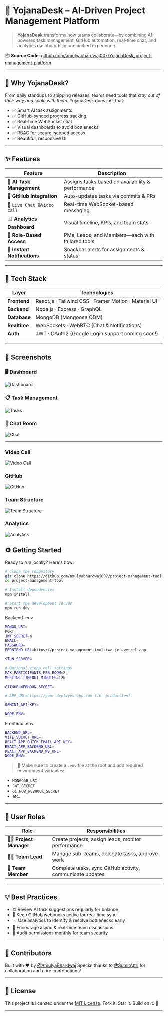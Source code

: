 
# 🚀 YojanaDesk – AI-Driven Project Management Platform



> **YojanaDesk** transforms how teams collaborate—by combining AI-powered task management, GitHub automation, real-time chat, and analytics dashboards in one unified experience.

  
📦 **Source Code**: [github.com/amulyabhardwaj007/YojanaDesk_project-management-platform](https://github.com/amulyabhardwaj007/YojanaDesk_project-management-platform)

---

## 🧠 Why YojanaDesk?

From daily standups to shipping releases, teams need tools that *stay out of their way and scale with them*. YojanaDesk does just that:

- ✅ Smart AI task assignments
- ✅ GitHub-synced progress tracking
- ✅ Real-time WebSocket chat
- ✅ Visual dashboards to avoid bottlenecks
- ✅ RBAC for secure, scoped access
- ✅ Beautiful, responsive UI

---

## ✨ Features

| Feature | Description |
|--------|-------------|
| 🎯 **AI Task Management** | Assigns tasks based on availability & performance |
| 🐙 **GitHub Integration** | Auto-updates tasks via commits & PRs |
| 💬 `Live Chat `&` Video call ` | Real-time WebSocket-based messaging |
| 📊 **Analytics Dashboard** | Visual timeline, KPIs, and team stats |
| 🔐 **Role-Based Access** | PMs, Leads, and Members—each with tailored tools |
| 🔔 **Instant Notifications** | Snackbar alerts for assignments & status |

---

## 🧪 Tech Stack

| Layer | Technologies |
|-------|--------------|
| **Frontend** | React.js · Tailwind CSS · Framer Motion · Material UI |
| **Backend** | Node.js · Express · GraphQL |
| **Database** | MongoDB (Mongoose ODM) |
| **Realtime** | WebSockets · WebRTC (Chat & Notifications) |
| **Auth** | JWT · OAuth2 (Google Login support coming soon!) |

---

## 📸 Screenshots

### 🖥️ Dashboard  
![Dashboard](/docs/assets/dashboard.png)

### 📋 Task Management  
![Tasks](/docs/assets/Task.png)

### 💬 Chat Room  
![Chat](/docs/assets/Chat.png)

---

### Video Call
![Video Call](/docs/assets/VideoCall.png)

### GitHub
![GitHub](/docs/assets/GitHub.png)

### Team Structure
![Team Structure](/docs/assets/Structure.png)

### Analytics
![Analytics](/docs/assets/Analytics.png)





## ⚙️ Getting Started

Ready to run locally? Here's how:

```bash
# Clone the repository
git clone https://github.com/amulyabhardwaj007/project-management-tool.git
cd project-management-tool

# Install dependencies
npm install

# Start the development server
npm run dev
````
Backend .env

```bash
MONGO_URI=
PORT
JWT_SECRET=a
EMAIL= 
PASSWORD=
FRONTEND_URL=https://project-management-tool-two-jet.vercel.app

STUN_SERVER=

# Optional video call settings
MAX_PARTICIPANTS_PER_ROOM=8
MEETING_TIMEOUT_MINUTES=120

GITHUB_WEBHOOK_SECRET=   

# APP_URL=https://your-deployed-app.com (for production).

GEMINI_API_KEY=

NODE_ENV=

````

Frontend .env

```bash
BACKEND_URL=
VITE_SOCKET_URL=
REACT_APP_QUICK_EMAIL_API_KEY=
REACT_APP_BACKEND_URL=
REACT_APP_BACKEND_WS_URL=
NODE_ENV=
````

> 🧩 Make sure to create a `.env` file at the root and add required environment variables:

* `MONGODB_URI`
* `JWT_SECRET`
* `GITHUB_WEBHOOK_SECRET`
* etc.

---

## 👥 User Roles

| Role                      | Responsibilities                                          |
| ------------------------- | --------------------------------------------------------- |
| 👨‍💼 **Project Manager** | Create projects, assign leads, monitor performance        |
| 🧑‍💻 **Team Lead**       | Manage sub-teams, delegate tasks, approve work            |
| 👤 **Team Member**        | Complete tasks, sync GitHub activity, communicate updates |

---

## 💡 Best Practices

* ⚖️ Review AI task suggestions regularly for balance
* 🔄 Keep GitHub webhooks active for real-time sync
* 📈 Use analytics to identify & resolve bottlenecks early
* 💬 Encourage async & real-time team discussions
* 🔐 Audit permissions monthly for team security

---

## 🙌 Contributors

Built with ❤️ by [@AmulyaBhardwaj](https://github.com/amulyabhardwaj007)
Special thanks to [@SumitAttri](https://github.com/Sumiattri) for collaboration and core contributions!

---

## 📄 License

This project is licensed under the [MIT License](LICENSE).
Fork it. Star it. Build on it. 🚀

---


